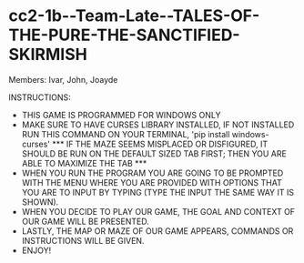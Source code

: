 # cc2-1b--Team-Late--TALES-OF-THE-PURE-THE-SANCTIFIED-SKIRMISH
Members: Ivar, John, Joayde


INSTRUCTIONS:
- THIS GAME IS PROGRAMMED FOR WINDOWS ONLY
- MAKE SURE TO HAVE CURSES LIBRARY INSTALLED, IF NOT INSTALLED RUN THIS COMMAND ON YOUR TERMINAL, 'pip install windows-curses'
*** IF THE MAZE SEEMS MISPLACED OR DISFIGURED, IT SHOULD BE RUN ON THE DEFAULT SIZED TAB FIRST; THEN YOU ARE ABLE TO MAXIMIZE THE TAB ***
- WHEN YOU RUN THE PROGRAM YOU ARE GOING TO BE PROMPTED WITH THE MENU WHERE YOU ARE PROVIDED WITH OPTIONS THAT YOU ARE TO INPUT BY TYPING (TYPE THE INPUT THE SAME WAY IT IS SHOWN).
- WHEN YOU DECIDE TO PLAY OUR GAME, THE GOAL AND CONTEXT OF OUR GAME WILL BE PRESENTED.
- LASTLY, THE MAP OR MAZE OF OUR GAME APPEARS, COMMANDS OR INSTRUCTIONS WILL BE GIVEN.
- ENJOY!

